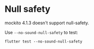 # Null safety

mockito 4.1.3 doesn't support null-safety.

Use `--no-sound-null-safety` to test:

```console
flutter test --no-sound-null-safety
```